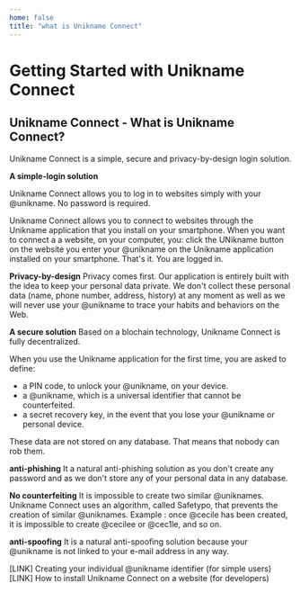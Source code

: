 ```yaml
---
home: false
title: "what is Unikname Connect"
---
```


# Getting Started with Unikname Connect

## Unikname Connect - What is Unikname Connect?

Unikname Connect is a simple, secure and privacy-by-design login solution. 

**A simple-login solution**

Unikname Connect allows you to log in to websites simply with your @unikname. No password is required.

Unikname Connect allows you to connect to websites through the Unikname application that you install on your smartphone.
When you want to connect a a website, on your computer, you:
click the UNikname button on the website
you enter your @unikname on the Unikname application installed on your smartphone. 
That's it. You are logged in.

**Privacy-by-design**
Privacy comes first. Our application is entirely built with the idea to keep your personal data private. We don't collect these personal data (name, phone number, address, history) at any moment as well as we will never use your @unikname to trace your habits and behaviors on the Web.  

**A secure solution**
Based on a blochain technology, Unikname Connect is fully decentralized. 

When you use the Unikname application for the first time, you are asked to define: 
- a PIN code, to unlock your @unikname, on your device.  
- a @unikname, which is a universal identifier that cannot be counterfeited. 
- a secret recovery key, in the event that you lose your @unikname or personal device. 

These data are not stored on any database. That means that nobody can rob them.

**anti-phishing**
It a natural anti-phishing solution as you don't create any password and as we don't store any of your personal data in any database.

**No counterfeiting**
It is impossible to create two similar @uniknames. Unikname Connect uses an algorithm, called Safetypo, that prevents the creation of similar @uniknames.
Example :
once @cecile has been created, it is impossible to create @cecilee or @cec1le, and so on. 

**anti-spoofing**
It is a natural anti-spoofing solution because your @unikname is not linked to your e-mail address in any way.

[LINK] Creating your individual @unikname identifier (for simple users)
[LINK] How to install Unikname Connect on a website (for developers) 
